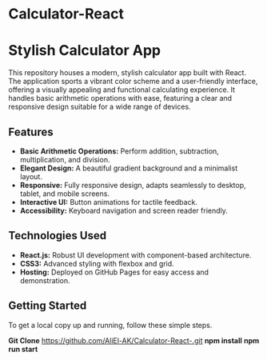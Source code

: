 # Calculator-React


# Stylish Calculator App

This repository houses a modern, stylish calculator app built with React. The application sports a vibrant color scheme and a user-friendly interface, offering a visually appealing and functional calculating experience. It handles basic arithmetic operations with ease, featuring a clear and responsive design suitable for a wide range of devices.

## Features

- **Basic Arithmetic Operations:** Perform addition, subtraction, multiplication, and division.
- **Elegant Design:** A beautiful gradient background and a minimalist layout.
- **Responsive:** Fully responsive design, adapts seamlessly to desktop, tablet, and mobile screens.
- **Interactive UI:** Button animations for tactile feedback.
- **Accessibility:** Keyboard navigation and screen reader friendly.

## Technologies Used

- **React.js:** Robust UI development with component-based architecture.
- **CSS3:** Advanced styling with flexbox and grid.
- **Hosting:** Deployed on GitHub Pages for easy access and demonstration.

## Getting Started

To get a local copy up and running, follow these simple steps.

**Git Clone** https://github.com/AliEl-AK/Calculator-React-.git
**npm install**
**npm run start**

